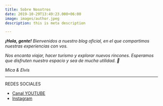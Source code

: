 ```yaml
---
title: Sobre Nosotros
date: 2019-10-29T13:49:23.000+06:00
image: images/author.jpeg
description: this is meta description

---
```

**_¡Hola, gente!_** _Bienvenidos a nuestro blog oficial, en el que compartimos nuestras experiencias con vos._

_Nos encanta viajar, hacer turismo y explorar nuevos rincones. Esperamos que disfruten nuestro espacio y sea de mucha utilidad. 🤗_

_Mica & Elvis_

***

REDES SOCIALES

* [Canal YOUTUBE](https://www.youtube.com/c/ViveSimple?ltclid=)
* [Instagram](https://www.instagram.com/vivesimple.me/)